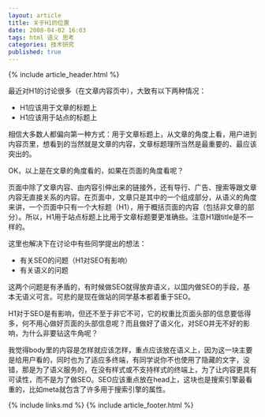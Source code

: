 ```yaml
---
layout: article
title: 关于H1的位置
date: 2008-04-02 16:03
tags: html 语义 思考
categories: 技术研究
published: true
---
```


{% include  article_header.html %}

最近对H1的讨论很多（在文章内容页中），大致有以下两种情况：

* H1应该用于文章的标题上
* H1应该用于站点的标题上

相信大多数人都偏向第一种方式：用于文章标题上，从文章的角度上看，用户进到内容页里，想看到的当然就是文章的内容，文章标题理所当然是最重要的、最应该突出的。

OK，以上是在文章的角度看的，如果在页面的角度看呢？

页面中除了文章内容、由内容引伸出来的链接外，还有导行、广告、搜索等跟文章内容无直接关系的内容。在页面中，文章只是其中的一个组成部分，从语义的角度来讲，一个页面中只有一个大标题（H1），用于概括页面的内容（包括非文章的部分）。所以，H1用于站点标题上比用于文章标题要更准确些。注意H1跟title是不一样的。

这里也解决下在讨论中有些同学提出的想法：

* 有关SEO的问题（H1对SEO有影响）
* 有关语义的问题

这两个问题是有矛盾的，有时候做SEO就得放弃语义，以国内做SEO的手段，基本无语义可言。可悲的是现在做站的同学基本都着重于SEO。

H1对于SEO是有影响，但还不至于非它不可，它的权重比页面头部的信息要低得多，何不用心做好页面的头部信息呢？而且做好了语义化，对SEO并无不好的影响，为什么非要钻这牛角呢？

我觉得body里的内容是怎样就应该怎样，重点应该放在语义上，因为这一块主要是给用户看的，同时也为了适应多终端，有同学说你不也使用了隐藏的文字，没错，那是为了语义服务的，在没有样式或不支持样式的终端上，为了让内容更具有可读性，而不是为了做SEO。SEO应该重点放在head上，这块也是搜索引擎最看重的，比如meta就包含了许多用于搜索引擎的属性。

{% include links.md %}
{% include article_footer.html %}

